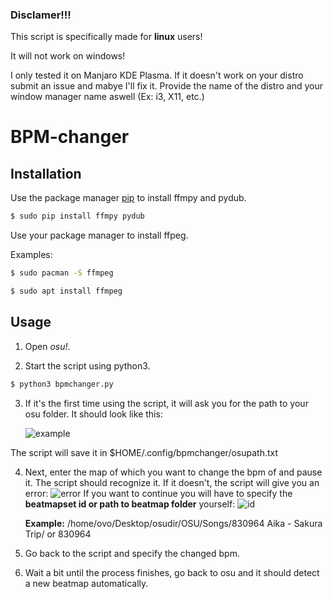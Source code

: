 ### Disclamer!!!
This script is specifically made for **linux** users!

It will not work on windows!

I only tested it on Manjaro KDE Plasma. If it doesn't work on your distro submit an issue and mabye I'll fix it. Provide the name of the distro and your window manager name aswell (Ex: i3, X11, etc.)


# BPM-changer

## Installation

Use the package manager [pip](https://pip.pypa.io/en/stable/) to install ffmpy and pydub.

```bash
$ sudo pip install ffmpy pydub
```

Use your package manager to install ffpeg.

Examples:
```bash
$ sudo pacman -S ffmpeg

$ sudo apt install ffmpeg
```

## Usage

1. Open *osu!*.

2. Start the script using python3.

```bash
$ python3 bpmchanger.py
```

3. If it's the first time using the script, it will ask you for the path to your osu folder. It should look like this:

   ![example](https://cdn.discordapp.com/attachments/551757053564157952/854807799035854918/unknown.png)

The script will save it in $HOME/.config/bpmchanger/osupath.txt

4. Next, enter the map of which you want to change the bpm of and pause it. The script should recognize it. 
   If it doesn't, the script will give you an error: 
   ![error](https://cdn.discordapp.com/attachments/551757053564157952/854981451559600128/unknown.png)
   If you want to continue you will have to specify the **beatmapset id or path to beatmap folder** yourself:
   ![id](https://cdn.discordapp.com/attachments/551757053564157952/854981068451872778/unknown.png)
   
   **Example:**
   /home/ovo/Desktop/osudir/OSU/Songs/830964 Aika - Sakura Trip/
   or
   830964

5. Go back to the script and specify the changed bpm.

6. Wait a bit until the process finishes, go back to osu and it should detect a new beatmap automatically.

